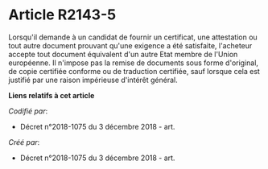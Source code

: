 # Article R2143-5

Lorsqu'il demande à un candidat de fournir un certificat, une attestation ou tout autre document prouvant qu'une exigence a
été satisfaite, l'acheteur accepte tout document équivalent d'un autre Etat membre de l'Union européenne. Il n'impose pas la
remise de documents sous forme d'original, de copie certifiée conforme ou de traduction certifiée, sauf lorsque cela est
justifié par une raison impérieuse d'intérêt général.

**Liens relatifs à cet article**

_Codifié par_:

  - Décret n°2018-1075 du 3 décembre 2018 - art.

_Créé par_:

  - Décret n°2018-1075 du 3 décembre 2018 - art.
